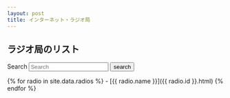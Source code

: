 ```yaml
---
layout: post
title: インターネット・ラジオ局
---
```

## ラジオ局のリスト
<form action="/accessible/radiosearch.html" method="get">
  <label for="search-box">Search</label>
  <input type="text" id="search-box" name="query" placeholder="Search">
  <input type="submit" value="search">
</form>
{% for radio in site.data.radios %}
- [{{ radio.name }}]({{ radio.id }}.html) {% endfor %}
